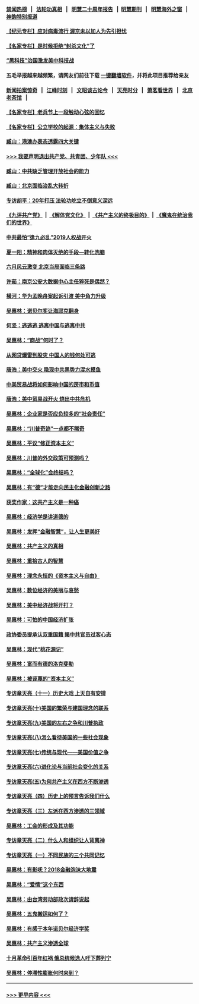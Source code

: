 #### [禁闻热榜](热点新闻.md?=0)  &nbsp;&nbsp;|&nbsp;&nbsp; [法轮功真相](https://github.com/gfw-breaker/truth/blob/master/README.md?=0) &nbsp;&nbsp;|&nbsp;&nbsp; [明慧二十周年报告](https://github.com/gfw-breaker/mh-reports/blob/master/README.md?=0) &nbsp;&nbsp;|&nbsp;&nbsp;[明慧期刊](https://github.com/gfw-breaker/mh-qikan) &nbsp;&nbsp;|&nbsp;&nbsp; [明慧海外之窗](https://github.com/gfw-breaker/mh-news/blob/master/README.md?=0) &nbsp;&nbsp;|&nbsp;&nbsp; [神韵特别报道](https://github.com/gfw-breaker/mh-news/blob/master/shenyun.md?=0)
#### [【纪元专栏】应对病毒流行 渥京未以加人为先引担忧](../pages/nsc423/n11875714.md?t=03100132) 
#### [【名家专栏】是时候拒绝“封杀文化”了](../pages/nsc423/n11814093.md?t=03100132) 
#### [“黑科技”治国激发美中科技战](../pages/nsc423/n11638056.md?t=03100132) 
#### 五毛举报越来越频繁，请网友们前往下载 [一键翻墙软件](https://github.com/gfw-breaker/ssr-accounts)，并将此项目推荐给亲友
#### [新闻拍案惊奇](https://github.com/gfw-breaker/banned-news/blob/master/pages/link4.md) &nbsp;&nbsp;|&nbsp;&nbsp; [江峰时刻](https://github.com/gfw-breaker/banned-news/blob/master/pages/link4.md) &nbsp;&nbsp;|&nbsp;&nbsp; [文昭谈古论今](https://github.com/gfw-breaker/banned-news/blob/master/pages/link4.md) &nbsp;&nbsp;|&nbsp;&nbsp; [天亮时分](https://github.com/gfw-breaker/banned-news/blob/master/pages/link4.md) &nbsp;&nbsp;|&nbsp;&nbsp; [萧茗看世界](https://github.com/gfw-breaker/banned-news/blob/master/pages/link4.md) &nbsp;&nbsp;|&nbsp;&nbsp; [北京老茶馆](https://github.com/gfw-breaker/banned-news/blob/master/pages/link4.md) &nbsp;&nbsp;|&nbsp;&nbsp; 
#### [【名家专栏】老兵节上一段触动心弦的回忆](../pages/nsc423/n11646016.md?t=03100132) 
#### [【名家专栏】公立学校的起源：集体主义与失败](../pages/nsc423/n11601833.md?t=03100132) 
#### [臧山：港澳办表态透露四大关键](../pages/nsc423/n11421628.md?t=03100132) 
#### [>>> 我要声明退出共产党、共青团、少年队 <<<](https://github.com/begood0513/goodnews/blob/master/quit/letter.md) 
#### [臧山：中共缺乏管理开放社会的能力](../pages/nsc423/n11407457.md?t=03100132) 
#### [臧山：北京面临治乱大转折](../pages/nsc423/n11406895.md?t=03100132) 
#### [专访胡平：20年打压 法轮功屹立不倒意义深远](../pages/nsc423/n11398800.md?t=03100132) 
#### [《九评共产党》](https://github.com/begood0513/9ping.md/blob/master/README.md) &nbsp;|&nbsp; [《解体党文化》](../../../../jtdwh.md/blob/master/README.md)  &nbsp;|&nbsp; [《共产主义的终极目的》](../../../../gczydzjmd.md/blob/master/README.md) &nbsp;|&nbsp; [《魔鬼在统治我们的世界》](../../../../mgztzwmdsj.md/blob/master/README.md) 
#### [中共最怕“逢九必乱”2019人权战开火](../pages/nsc423/n11385248.md?t=03100132) 
#### [夏一阳：精神和肉体灭绝的手段—转化洗脑](../pages/nsc423/n11368250.md?t=03100132) 
#### [六月风云激变 北京当局面临三条路](../pages/nsc423/n11313668.md?t=03100132) 
#### [许茹：南京公安大数据中心主任猝死是偶然？](../pages/nsc423/n11064744.md?t=03100132) 
#### [横河：华为孟晚舟案起诉引渡 美中角力升级](../pages/nsc423/n11027230.md?t=03100132) 
#### [吴惠林：诺贝尔奖让海耶克翻身](../pages/nsc423/n10890049.md?t=03100132) 
#### [何坚：逃逃逃 逃离中国与逃离中共](../pages/nsc423/n10592891.md?t=03100132) 
#### [吴惠林：“商战”何时了？](../pages/nsc423/n10573558.md?t=03100132) 
#### [从网贷爆雷到股灾 中国人的钱何处可逃](../pages/nsc423/n10572800.md?t=03100132) 
#### [唐浩：美中交火 隐现中共黑势力混水摸鱼](../pages/nsc423/n10544040.md?t=03100132) 
#### [中美贸易战将如何影响中国的房市和币值](../pages/nsc423/n10543697.md?t=03100132) 
#### [唐浩：美中贸易战开火 烧出中共危机](../pages/nsc423/n10540126.md?t=03100132) 
#### [吴惠林：企业家是否应负较多的“社会责任”](../pages/nsc423/n10535022.md?t=03100132) 
#### [吴惠林：“川普奇迹”一点都不稀奇](../pages/nsc423/n10512808.md?t=03100132) 
#### [吴惠林：平议“修正资本主义”](../pages/nsc423/n10495724.md?t=03100132) 
#### [吴惠林：川普的外交政策可预测吗？](../pages/nsc423/n10462387.md?t=03100132) 
#### [吴惠林：“全球化”会终结吗？](../pages/nsc423/n10452838.md?t=03100132) 
#### [吴惠林：有“德”才能走向民主化金融创新之路](../pages/nsc423/n10432292.md?t=03100132) 
#### [获奖作家：这共产主义是一种癌](../pages/nsc423/n10431541.md?t=03100132) 
#### [吴惠林：经济学是讲道德的](../pages/nsc423/n10398014.md?t=03100132) 
#### [吴惠林：发挥“金融智慧”，让人生更美好](../pages/nsc423/n10375019.md?t=03100132) 
#### [吴惠林：共产主义的真相](../pages/nsc423/n10351394.md?t=03100132) 
#### [吴惠林：重拾古人的智慧](../pages/nsc423/n10337691.md?t=03100132) 
#### [吴惠林：理念永恒的《资本主义与自由》](../pages/nsc423/n10316274.md?t=03100132) 
#### [吴惠林：数位经济的美丽与哀愁](../pages/nsc423/n10292946.md?t=03100132) 
#### [吴惠林：美中经济战将开打？](../pages/nsc423/n10258825.md?t=03100132) 
#### [吴惠林：可怕的中国经济扩张](../pages/nsc423/n10219147.md?t=03100132) 
#### [政协委员提承认双重国籍 揭中共官员过客心态](../pages/nsc423/n10208809.md?t=03100132) 
#### [吴惠林：现代“桃花源记”](../pages/nsc423/n10185234.md?t=03100132) 
#### [吴惠林：富而有德的洛克斐勒](../pages/nsc423/n10142264.md?t=03100132) 
#### [吴惠林：被诬蔑的“资本主义”](../pages/nsc423/n10124816.md?t=03100132) 
#### [专访章天亮（十一）历史大戏 上天自有安排](../pages/nsc423/n10094905.md?t=03100132) 
#### [专访章天亮(十)美国的繁荣与建国理念的联系](../pages/nsc423/n10094899.md?t=03100132) 
#### [专访章天亮(九)美国的左右之争和川普执政](../pages/nsc423/n10094889.md?t=03100132) 
#### [专访章天亮(八)怎么看待美国的一些社会现象](../pages/nsc423/n10094857.md?t=03100132) 
#### [专访章天亮(七)传统与现代——美国价值之争](../pages/nsc423/n10093140.md?t=03100132) 
#### [专访章天亮(六)进化论与当前社会变化的关系](../pages/nsc423/n10092036.md?t=03100132) 
#### [专访章天亮(五)为何共产主义在西方不断渗透](../pages/nsc423/n10083620.md?t=03100132) 
#### [专访章天亮（四）历史上的预言告诉我们什么](../pages/nsc423/n10083606.md?t=03100132) 
#### [专访章天亮（三）左派在西方渗透的三领域](../pages/nsc423/n10081115.md?t=03100132) 
#### [吴惠林：工会的形成及其功能](../pages/nsc423/n10080633.md?t=03100132) 
#### [专访章天亮（二）什么人和组织让人背离神](../pages/nsc423/n10076637.md?t=03100132) 
#### [专访章天亮（一）不同民族的三个共同记忆](../pages/nsc423/n10074188.md?t=03100132) 
#### [吴惠林：有影呒？2018金融泡沫大地震](../pages/nsc423/n10040534.md?t=03100132) 
#### [吴惠林：“爱情”这个东西](../pages/nsc423/n10019423.md?t=03100132) 
#### [吴惠林：由台湾劳动部政次请辞说起](../pages/nsc423/n9979679.md?t=03100132) 
#### [吴惠林：五鬼搬运如何了？](../pages/nsc423/n9925338.md?t=03100132) 
#### [吴惠林：有感于本年诺贝尔经济学奖](../pages/nsc423/n9871883.md?t=03100132) 
#### [吴惠林：共产主义渗透全球](../pages/nsc423/n9812748.md?t=03100132) 
#### [十月革命引百年红祸 俄总统候选人吁下葬列宁](../pages/nsc423/n9810182.md?t=03100132) 
#### [吴惠林：停滞性膨胀何时来到？](../pages/nsc423/n9764136.md?t=03100132) 

----
#### [ >>> 更早内容 <<< ](../indexes/nsc423-earlier.md)
